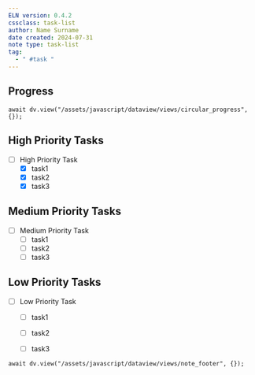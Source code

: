 ```yaml
---
ELN version: 0.4.2
cssclass: task-list
author: Name Surname
date created: 2024-07-31
note type: task-list
tag:
  - " #task "
---
```


## Progress
```dataviewjs
await dv.view("/assets/javascript/dataview/views/circular_progress", {});
```

## High Priority Tasks

- [ ] High Priority Task
	- [x] task1
	- [x] task2
	- [x] task3
	
## Medium Priority Tasks

- [ ] Medium Priority Task
	- [ ] task1
	- [ ] task2
	- [ ] task3
## Low Priority Tasks

- [ ] Low Priority Task
	- [ ] task1
	- [ ] task2
	- [ ] task3


```dataviewjs
await dv.view("/assets/javascript/dataview/views/note_footer", {});
```